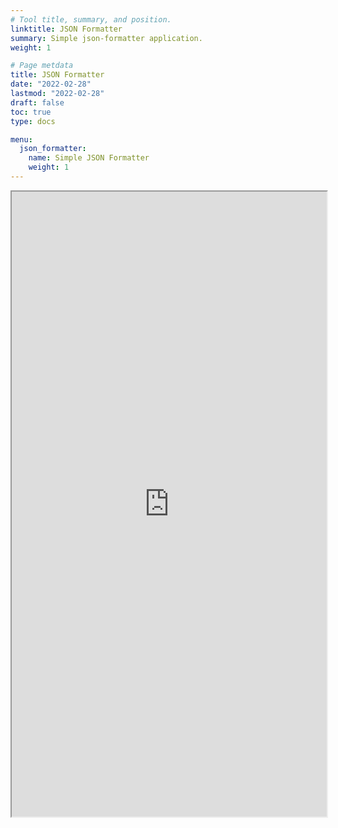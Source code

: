 ```yaml
---
# Tool title, summary, and position.
linktitle: JSON Formatter
summary: Simple json-formatter application.
weight: 1

# Page metdata
title: JSON Formatter
date: "2022-02-28"
lastmod: "2022-02-28"
draft: false
toc: true
type: docs 

menu:
  json_formatter:
    name: Simple JSON Formatter
    weight: 1
---
```


<iframe
    src='https://share.streamlit.io/rhdzmota/json-formatter-streamlit/main/app.py'
    height="1000"
    width="100%">
</iframe>

